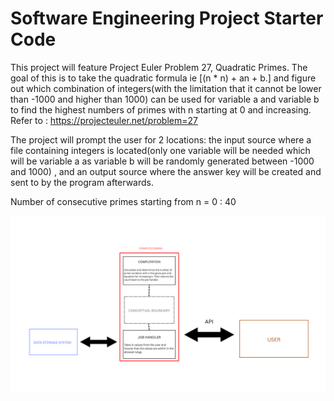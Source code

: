 
# Software Engineering Project Starter Code

This project will feature Project Euler Problem 27, Quadratic Primes. The goal of this is to take the quadratic formula ie [(n * n) + an + b.] and figure out which combination of integers(with the limitation that it cannot be lower than -1000 and higher than 1000) can be used for variable a and variable b to find the highest numbers of primes with n starting at 0 and increasing.  Refer to : https://projecteuler.net/problem=27

The project will prompt the user for 2 locations: the input source where a file containing integers is located(only one variable will be needed which will be variable a as variable b will be randomly generated between -1000 and 1000) , and an output source where the answer key will be created and sent to by the program afterwards. 

Number of consecutive primes starting from n = 0 :  40    


![Diagram for APIs](https://github.com/CPS353-Suny-New-Paltz/project-starter-code-kevmill29/blob/feature/KevinEmileDiagram.png?raw=true)

